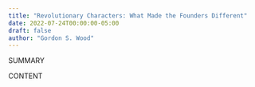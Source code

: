 ```yaml
---
title: "Revolutionary Characters: What Made the Founders Different"
date: 2022-07-24T00:00:00-05:00
draft: false
author: "Gordon S. Wood"
---
```


SUMMARY

<!--more-->

CONTENT